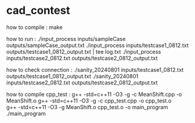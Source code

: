# cad_contest

how to compile :
make

how to run :
./input_process inputs/sampleCase outputs/sampleCase_output.txt
./input_process inputs/testcase1_0812.txt outputs/testcase1_0812_output.txt | tee log.txt
./input_process inputs/testcase2_0812.txt outputs/testcase2_0812_output.txt

how to check connection :
./sanity_20240801 inputs/testcase1_0812.txt outputs/testcase1_0812_output.txt
./sanity_20240801 inputs/testcase2_0812.txt outputs/testcase2_0812_output.txt

how to compile cpp_test :
g++ -std=c++11 -O3 -g -c MeanShift.cpp -o MeanShift.o
g++ -std=c++11 -O3 -g -c cpp_test.cpp -o cpp_test.o  
g++ -std=c++11 -O3 -g MeanShift.o cpp_test.o -o main_program
./main_program
